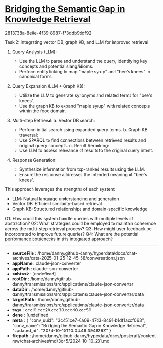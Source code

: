 # [Bridging the Semantic Gap in Knowledge Retrieval](https://claude.ai/chat/3c451ce7-0a09-47d3-8491-b1df1accf063)

2813738a-8e8e-4f39-8987-f73ddb9ddf92

 Task 2: Integrating vector DB, graph KB, and LLM for improved retrieval

1. Query Analysis (LLM):
   - Use the LLM to parse and understand the query, identifying key concepts and potential slang/idioms.
   - Perform entity linking to map "maple syrup" and "bee's knees" to canonical forms.

2. Query Expansion (LLM + Graph KB):
   - Utilize the LLM to generate synonyms and related terms for "bee's knees".
   - Use the graph KB to expand "maple syrup" with related concepts within the food domain.

3. Multi-step Retrieval:
   a. Vector DB search:
      - Perform initial search using expanded query terms.
   b. Graph KB traversal:
      - Use SPARQL to find connections between retrieved results and original query concepts.
   c. Result Reranking:
      - Use LLM to assess relevance of results to the original query intent.

4. Response Generation:
   - Synthesize information from top-ranked results using the LLM.
   - Ensure the response addresses the intended meaning of "bee's knees".

This approach leverages the strengths of each system:
- LLM: Natural language understanding and generation
- Vector DB: Efficient similarity-based retrieval
- Graph KB: Structured relationships and domain-specific knowledge

Q1: How could this system handle queries with multiple levels of abstraction?
Q2: What strategies could be employed to maintain coherence across the multi-step retrieval process?
Q3: How might user feedback be incorporated to improve future queries?
Q4: What are the potential performance bottlenecks in this integrated approach?

---

* **sourceFile** : /home/danny/github-danny/hyperdata/docs/chat-archives/data-2025-01-25-12-45-58/conversations.json
* **appName** : claude-json-converter
* **appPath** : claude-json-converter
* **subtask** : [undefined]
* **rootDir** : /home/danny/github-danny/transmissions/src/applications/claude-json-converter
* **dataDir** : /home/danny/github-danny/transmissions/src/applications/claude-json-converter/data
* **targetPath** : /home/danny/github-danny/transmissions/src/applications/claude-json-converter/data
* **tags** : ccc10.ccc20.ccc30.ccc40.ccc50
* **done** : [undefined]
* **meta** : {
  "conv_uuid": "3c451ce7-0a09-47d3-8491-b1df1accf063",
  "conv_name": "Bridging the Semantic Gap in Knowledge Retrieval",
  "updated_at": "2024-10-10T10:04:49.394829Z"
}
* **filepath** : /home/danny/github-danny/hyperdata/docs/postcraft/content-raw/chat-archives/md/3c45/2024-10-10_281.md